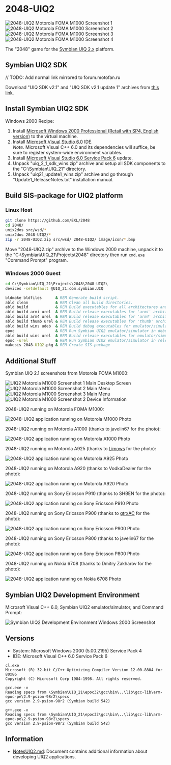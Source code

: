 2048-UIQ2
=========

![2048-UIQ2 Motorola FOMA M1000 Screenshot 1](../image/2048-UIQ2-M1000-Screenshot1.png) ![2048-UIQ2 Motorola FOMA M1000 Screenshot 2](../image/2048-UIQ2-M1000-Screenshot2.png) ![2048-UIQ2 Motorola FOMA M1000 Screenshot 3](../image/2048-UIQ2-M1000-Screenshot3.png) ![2048-UIQ2 Motorola FOMA M1000 Screenshot 4](../image/2048-UIQ2-M1000-Screenshot4.png)

The "2048" game for the [Symbian UIQ 2.x](https://en.wikipedia.org/wiki/UIQ) platform.

## Symbian UIQ2 SDK

// TODO: Add normal link mirrored to forum.motofan.ru

Download "UIQ SDK v2.1" and "UIQ SDK v2.1 update 1" archives from [this link](https://mrrosset.github.io/Symbian-Archive/SDKs-UIQ&S3.html).

## Install Symbian UIQ2 SDK

Windows 2000 Recipe:

1. Install [Microsoft Windows 2000 Professional (Retail with SP4, English version)](https://winworldpc.com/download/413ce280-9436-18c3-9a11-c3a4e284a2ef) to the virtual machine.
2. Install [Microsoft Visual Studio 6.0](https://winworldpc.com/download/0cc395c2-b7c3-99c3-89c3-b811c3a4efbf) IDE.\
    _Note._ Microsoft Visual C++ 6.0 and its dependencies will suffice, be sure to register system-wide environment variables.
3. Install [Microsoft Visual Studio 6.0 Service Pack 6](https://winworldpc.com/download/a4208baa-aaee-11eb-bc5b-0200008a0da4) update.
4. Unpack "uiq_2_1_sdk_wins.zip" archive and setup all SDK components to the "C:\Symbian\UIQ_21\" directory.
5. Unpack "uiq21_update1_wins.zip" archive and go through "Update1_ReleaseNotes.txt" installation manual.

## Build SIS-package for UIQ2 platform

### Linux Host

```sh
git clone https://github.com/EXL/2048
cd 2048/
unix2dos src/wsd/*
unix2dos 2048-UIQ2/*
zip -r 2048-UIQ2.zip src/wsd/ 2048-UIQ2/ image/icon/*.bmp
```

Move "2048-UIQ2.zip" archive to the Windows 2000 machine, unpack it to the "C:\Symbian\UIQ_21\Projects\2048\" directory then run `cmd.exe` "Command Prompt" program.

### Windows 2000 Guest

```bat
cd C:\Symbian\UIQ_21\Projects\2048\2048-UIQ2\
devices -setdefault @UIQ_21:com.symbian.UIQ

bldmake bldfiles      & REM Generate build script.
abld clean            & REM Clean all build directories.
abld build            & REM Build executables for all architectures and build types.
abld build armi urel  & REM Build release executables for 'armi' architecture.
abld build arm4 urel  & REM Build release executables for 'arm4' architecture.
abld build thumb urel & REM Build release executables for 'thumb' architecture.
abld build wins udeb  & REM Build debug executables for emulator/simulator.
epoc                  & REM Run Symbian UIQ2 emulator/simulator in debug mode.
abld build wins urel  & REM Build release executables for emulator/simulator.
epoc -urel            & REM Run Symbian UIQ2 emulator/simulator in release mode.
makesis 2048-UIQ2.pkg & REM Create SIS-package
```

## Additional Stuff

Symbian UIQ 2.1 screenshots from Motorola FOMA M1000:

![UIQ2 Motorola M1000 Screenshot 1 Main Desktop Screen](../image/UIQ2-Screenshot1.png) ![UIQ2 Motorola M1000 Screenshot 2 Main Menu](../image/UIQ2-Screenshot2.png) ![UIQ2 Motorola M1000 Screenshot 3 Main Menu](../image/UIQ2-Screenshot3.png) ![UIQ2 Motorola M1000 Screenshot 2 Device Information](../image/UIQ2-Screenshot4.png)

2048-UIQ2 running on Motorola FOMA M1000:

![2048-UIQ2 application running on Motorola M1000 Photo](../image/2048-UIQ2-M1000-Photo.jpg)

2048-UIQ2 running on Motorola A1000 (thanks to javelin67 for the photo):

![2048-UIQ2 application running on Motorola A1000 Photo](../image/2048-UIQ2-A1000-Photo.jpg)

2048-UIQ2 running on Motorola A925 (thanks to [Limows](https://github.com/Limows/) for the photo):

![2048-UIQ2 application running on Motorola A925 Photo](../image/2048-UIQ2-A925-Photo.jpg)

2048-UIQ2 running on Motorola A920 (thanks to VodkaDealer for the photo):

![2048-UIQ2 application running on Motorola A920 Photo](../image/2048-UIQ2-A920-Photo.jpg)

2048-UIQ2 running on Sony Ericsson P910 (thanks to SHBEN for the photo):

![2048-UIQ2 application running on Sony Ericsson P910 Photo](../image/2048-UIQ2-P910-Photo.jpg)

2048-UIQ2 running on Sony Ericsson P900 (thanks to [gtrxAC](https://github.com/gtrxAC/) for the photo):

![2048-UIQ2 application running on Sony Ericsson P900 Photo](../image/2048-UIQ2-P900-Photo.jpg)

2048-UIQ2 running on Sony Ericsson P800 (thanks to javelin67 for the photo):

![2048-UIQ2 application running on Sony Ericsson P800 Photo](../image/2048-UIQ2-P800-Photo.jpg)

2048-UIQ2 running on Nokia 6708 (thanks to Dmitry Zakharov for the photo):

![2048-UIQ2 application running on Nokia 6708 Photo](../image/2048-UIQ2-6708-Photo.jpg)

## Symbian UIQ2 Development Environment

Microsoft Visual C++ 6.0, Symbian UIQ2 emulator/simulator, and Command Prompt:

![Symbian UIQ2 Development Environment Windows 2000 Screenshot](../image/UIQ2-Devel-Win2K-Screenshot.png)

## Versions

* System: Microsoft Windows 2000 (5.00.2195) Service Pack 4
* IDE: Microsoft Visual C++ 6.0 Service Pack 6

```
cl.exe
Microsoft (R) 32-bit C/C++ Optimizing Compiler Version 12.00.8804 for 80x86
Copyright (C) Microsoft Corp 1984-1998. All rights reserved.

gcc.exe -v
Reading specs from \Symbian\UIQ_21\epoc32\gcc\bin\..\lib\gcc-lib\arm-epoc-pe\2.9-psion-98r2\specs
gcc version 2.9-psion-98r2 (Symbian build 542)

g++.exe -v
Reading specs from \Symbian\UIQ_21\epoc32\gcc\bin\..\lib\gcc-lib\arm-epoc-pe\2.9-psion-98r2\specs
gcc version 2.9-psion-98r2 (Symbian build 542)
```

## Information

* [NotesUIQ2.md](../doc/NotesUIQ2.md): Document contains additional information about developing UIQ2 applications.
